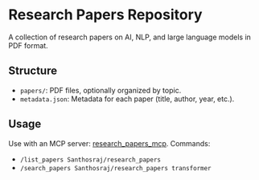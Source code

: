 # Research Papers Repository

A collection of research papers on AI, NLP, and large language models in PDF format.

## Structure
- `papers/`: PDF files, optionally organized by topic.
- `metadata.json`: Metadata for each paper (title, author, year, etc.).

## Usage
Use with an MCP server: [research_papers_mcp](https://github.com/Santhosraj/research_papers_mcp).
Commands:
- `/list_papers Santhosraj/research_papers`
- `/search_papers Santhosraj/research_papers transformer`